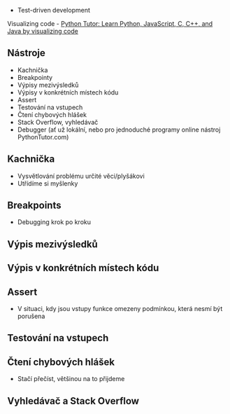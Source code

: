 - Test-driven development

Visualizing code - [Python Tutor: Learn Python, JavaScript, C, C++, and Java by visualizing code](https://pythontutor.com/)

## Nástroje
- Kachnička
- Breakpointy
- Výpisy mezivýsledků
- Výpisy v konkrétních místech kódu
- Assert
- Testování na vstupech
- Čtení chybových hlášek
- Stack Overflow, vyhledávač
- Debugger (ať už lokální, nebo pro jednoduché programy online nástroj PythonTutor.com)

## Kachnička
- Vysvětlování problému určité věci/plyšákovi
- Utřídíme si myšlenky

## Breakpoints
- Debugging krok po kroku

## Výpis mezivýsledků

## Výpis v konkrétních místech kódu
 
## Assert
- V situaci, kdy jsou vstupy funkce omezeny podmínkou, která nesmí být porušena

## Testování na vstupech

## Čtení chybových hlášek
- Stačí přečíst, většinou na to přijdeme

## Vyhledávač a Stack Overflow

